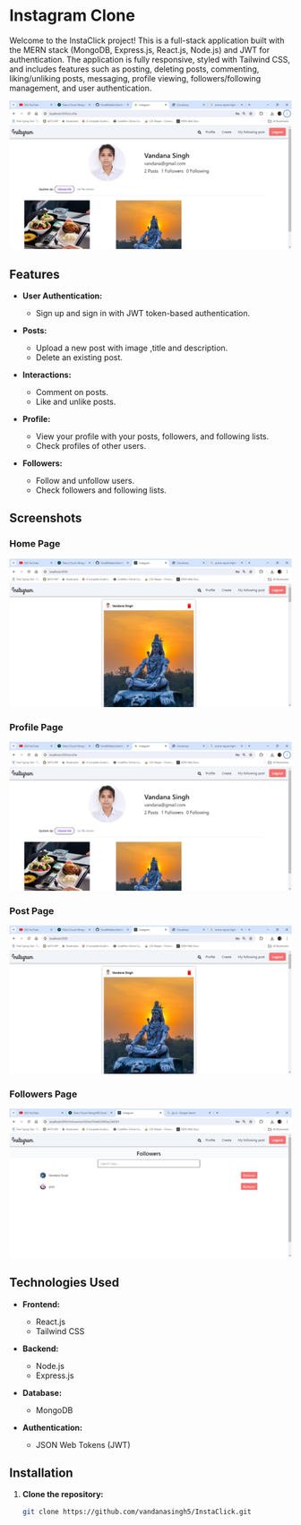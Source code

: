 # Instagram Clone

Welcome to the InstaClick project! This is a full-stack application built with the MERN stack (MongoDB, Express.js, React.js, Node.js) and JWT for authentication. The application is fully responsive, styled with Tailwind CSS, and includes features such as posting, deleting posts, commenting, liking/unliking posts, messaging, profile viewing, followers/following management, and user authentication.

![App Screenshot](https://github.com/vandanasingh5/InstaClick/blob/main/client/public/profile.jpeg)

## Features

- **User Authentication:**
  - Sign up and sign in with JWT token-based authentication.
  
- **Posts:**
  - Upload a new post with image ,title and description.
  - Delete an existing post.
  
- **Interactions:**
  - Comment on posts.
  - Like and unlike posts.
  
- **Profile:**
  - View your profile with your posts, followers, and following lists.
  - Check profiles of other users.
  
- **Followers:**
  - Follow and unfollow users.
  - Check followers and following lists.

## Screenshots

### Home Page
![Home Page](https://github.com/vandanasingh5/InstaClick/blob/main/client/public/posts.jpeg)

### Profile Page
![Profile Page](https://github.com/vandanasingh5/InstaClick/blob/main/client/public/profile.jpeg)

### Post Page
![Post Page](https://github.com/vandanasingh5/InstaClick/blob/main/client/public/posts.jpeg)

### Followers Page
![Followers Page](https://github.com/vandanasingh5/InstaClick/blob/main/client/public/followers.jpeg)

## Technologies Used

- **Frontend:**
  - React.js
  - Tailwind CSS
  
- **Backend:**
  - Node.js
  - Express.js
  
- **Database:**
  - MongoDB
  
- **Authentication:**
  - JSON Web Tokens (JWT)

## Installation

1. **Clone the repository:**
   ```bash
   git clone https://github.com/vandanasingh5/InstaClick.git
